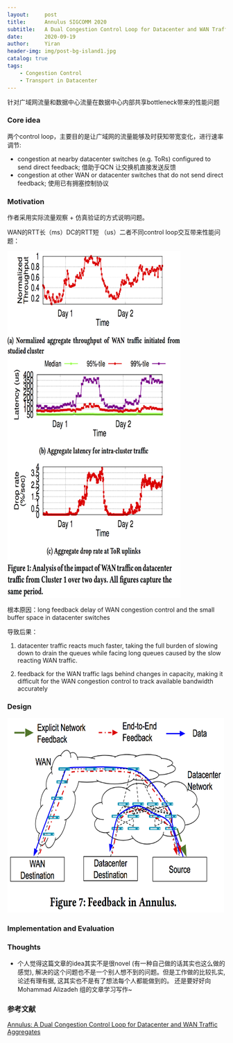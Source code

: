 ```yaml
---
layout:     post
title:      Annulus SIGCOMM 2020
subtitle:   A Dual Congestion Control Loop for Datacenter and WAN Traffic Aggregates
date:       2020-09-19
author:     Yiran
header-img: img/post-bg-island1.jpg
catalog: true
tags:
    - Congestion Control
    - Transport in Datacenter
---
```




针对广域网流量和数据中心流量在数据中心内部共享bottleneck带来的性能问题


### Core idea

两个control loop，主要目的是让广域网的流量能够及时获知带宽变化，进行速率调节:

- congestion at nearby datacenter switches (e.g. ToRs) configured to send direct feedback;  借助于QCN 让交换机直接发送反馈
- congestion at other WAN or datacenter switches that do not send direct feedback; 使用已有拥塞控制协议


### Motivation

作者采用实际流量观察 + 仿真验证的方式说明问题。

WAN的RTT长（ms）DC的RTT短 （us）二者不同control loop交互带来性能问题：

<img width="400" height="800" src="/img/post-annulus-motivation.png"/>

根本原因：long feedback delay of WAN congestion control and the small buffer space in datacenter switches

导致后果：
1) datacenter traffic reacts much faster, taking the full burden of slowing down to drain the queues while facing long queues caused by the slow reacting WAN traffic.
        
2) feedback for the WAN traffic lags behind changes in capacity, making it difficult for the WAN congestion control to track available bandwidth accurately

### Design



<img width="500" height="450" src="/img/post-annulus-1.png"/>




### Implementation and Evaluation



  

### Thoughts

- 个人觉得这篇文章的idea其实不是很novel (有一种自己做的话其实也这么做的感觉), 解决的这个问题也不是一个别人想不到的问题。但是工作做的比较扎实, 论述有理有据, 这其实也不是有了想法每个人都能做到的。 还是要好好向 Mohammad Alizadeh 组的文章学习写作~



### 参考文献

[Annulus: A Dual Congestion Control Loop for Datacenter and WAN Traffic Aggregates](https://dl.acm.org/doi/10.1145/3387514.3405899)





